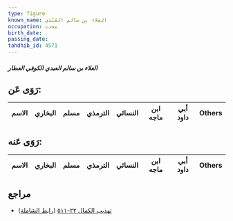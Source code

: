 ```yaml
---
type: figure
known_name: العلاء بن سالم العَبْدي
occupation: محدث
birth_date:
passing_date:
tahdhib_id: 4571
---
```

##### العلاء بن سالم العبدي الكوفي العطار

## رَوَى عَن:
| الاسم | البخاري | مسلم | الترمذي | النسائي | ابن ماجه | أبي داود | Others |
| ----- | ------- | ---- | ------- | ------- | -------- | -------- | ------ |
## رَوَى عَنه:
| الاسم | البخاري | مسلم | الترمذي | النسائي | ابن ماجه | أبي داود | Others |
| ----- | ------- | ---- | ------- | ------- | -------- | -------- | ------ |
## مراجع
- [تهذيب الكمال ٢٢-٥١١](obsidian://open?vault=Tahdhib-al-Kamal&file=Figures/٤٥٧١-العلاء%20بن%20سالم%20العبدي%20الكوفي%20العطار) ([رابط الشاملة](https://shamela.ws/book/3722/11764))